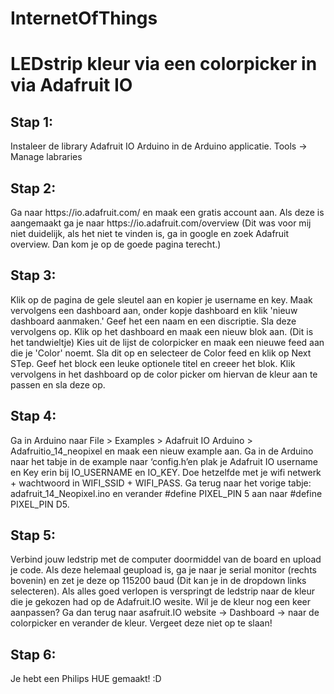 # InternetOfThings

<H1> LEDstrip kleur via een colorpicker in via Adafruit IO </H1> 


<H2>Stap 1: </H2>
Instaleer de library Adafruit IO Arduino in de Arduino applicatie. Tools -> Manage labraries

<H2>Stap 2: </H2>
Ga naar https://io.adafruit.com/ en maak een gratis account aan. Als deze is aangemaakt ga je naar https://io.adafruit.com/overview 
(Dit was voor mij niet duidelijk, als het niet te vinden is, ga in google en zoek Adafruit overview. Dan kom je op de goede pagina terecht.)

<H2>Stap 3: </H2>
Klik op de pagina de gele sleutel aan en kopier je username en key. Maak vervolgens een dashboard aan, onder kopje dashboard en klik 'nieuw dashboard aanmaken.'
Geef het een naam en een discriptie. Sla deze vervolgens op. Klik op het dashboard en maak een nieuw blok aan. (Dit is het tandwieltje) Kies uit de lijst de colorpicker en maak een nieuwe feed aan die je 'Color' noemt. Sla dit op en selecteer de Color feed en klik op Next STep. Geef het block een leuke optionele titel en creeer het blok. Klik vervolgens in het dashboard op de color picker om hiervan de kleur aan te passen en sla deze op.

<H2>Stap 4: </H2> 
Ga in Arduino naar File > Examples > Adafruit IO Arduino > Adafruitio_14_neopixel en maak een nieuw example aan. Ga in de Arduino naar het tabje in de example naar ‘config.h’en plak je Adafruit IO username en Key erin bij IO_USERNAME en IO_KEY. Doe hetzelfde met je wifi netwerk + wachtwoord in WIFI_SSID + WIFI_PASS. Ga terug naar het vorige tabje: adafruit_14_Neopixel.ino en verander #define PIXEL_PIN 5 aan naar #define PIXEL_PIN D5.

<H2>Stap 5: </H2>
Verbind jouw ledstrip met de computer doormiddel van de board en upload je code. Als deze helemaal geupload is, ga je naar je serial monitor (rechts bovenin) en zet je deze op 115200 baud (Dit kan je in de dropdown links selecteren). Als alles goed verlopen is verspringt de ledstrip naar de kleur die je gekozen had op de Adafruit.IO wesite. Wil je de kleur nog een keer aanpassen? Ga dan terug naar asafruit.IO website -> Dashboard -> naar de colorpicker en verander de kleur. Vergeet deze niet op te slaan!


<H2>Stap 6: </H2> 
Je hebt een Philips HUE gemaakt! :D
